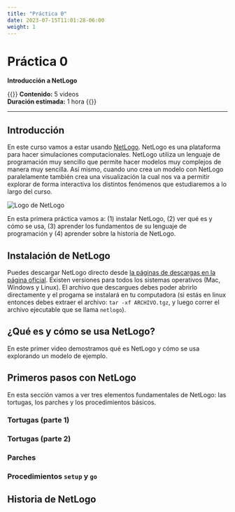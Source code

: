 ```yaml
---
title: "Práctica 0"
date: 2023-07-15T11:01:28-06:00
weight: 1
---
```


#  Práctica 0

**Introducción a NetLogo**

{{<hint info>}} 
**Contenido:** 5 videos  
**Duración estimada:** 1 hora
{{</hint>}}
 
---

## Introducción

En este curso vamos a estar usando [NetLogo](https://ccl.northwestern.edu/netlogo/). NetLogo es una plataforma para hacer simulaciones computacionales. NetLogo utiliza un lenguaje de programación muy sencillo que permite hacer modelos muy complejos de manera muy sencilla. Así mismo, cuando uno crea un modelo con NetLogo paralelamente también crea una visualización la cual nos va a permitir explorar de forma interactiva los distintos fenómenos que estudiaremos a lo largo del curso. 

![Logo de NetLogo](/img/logo-netlogo.jpg)

En esta primera práctica vamos a: (1) instalar NetLogo, (2) ver qué es y cómo se usa, (3) aprender los fundamentos de su lenguaje de programación y (4) aprender sobre la historia de NetLogo.

## Instalación de NetLogo

Puedes descargar NetLogo directo desde [la páginas de descargas en la página oficial](https://ccl.northwestern.edu/netlogo/6.3.0/). Existen versiones para todos los sistemas operativos (Mac, Windows y Linux). El archivo que descargues debes poder abrirlo directamente y el progama se instalará en tu computadora (si estás en linux entonces debes extraer el archivo: `tar -xf ARCHIVO.tgz`, y luego correr el archivo ejecutable que se llama `netlogo`).

## ¿Qué es y cómo se usa NetLogo?

En este primer video demostramos qué es NetLogo y cómo se usa explorando un modelo de ejemplo.

## Primeros pasos con NetLogo

En esta sección vamos a ver tres elementos fundamentales de NetLogo: las tortugas, los parches y los procedimientos básicos.

### Tortugas (parte 1)

### Tortugas (parte 2)

### Parches

### Procedimientos `setup` y `go`

## Historia de NetLogo

